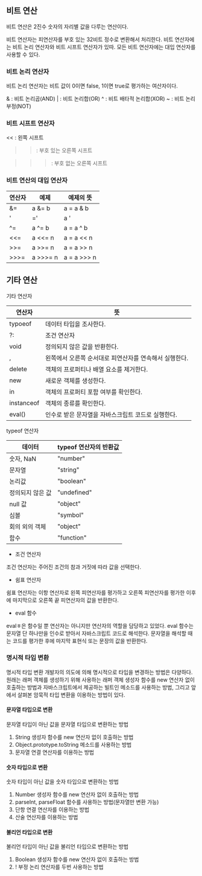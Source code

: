## 비트 연산

비트 연산은 2진수 숫자의 자리별 값을 다루는 연산이다.

비트 연산자는 피연산자를 부호 있는 32비트 정수로 변환해서 처리한다. 비트 연산자에는 비트 논리 연산자와 비트 시프트 연산자가 있따. 모든 비트 연산자에는 대입 연산자를 사용할 수 있다.

### 비트 논리 연산자

비트 논리 연산자는 비트 값이 0이면 false, 1이면 true로 평가하는 여산자이다.

& : 비트 논리곱(AND)
| : 비트 논리합(OR)
^ : 비트 배타적 논리합(XOR)
~ : 비트 논리 부정(NOT)

### 비트 시프트 연산자

<< : 왼쪽 시프트

>> : 부호 있는 오른쪽 시프트

>>> : 부호 없는 오른쪽 시프트

### 비트 연산의 대입 연산자

|연산자| 예제| 예제의 뜻|
|-----|-----|---------|
|&=|a &= b | a = a & b |
|'|='| a '|=' b | a = a '|' b |
|^=| a ^= b | a = a ^ b|
|<<=|a <<= n | a = a << n |
|>>=| a >>= n | a = a >> n |
|>>>=| a >>>= n | a = a >>> n |

## 기타 연산

기타 연산자

|연산자| 뜻|
|-----|-----|
|typoeof|데이터 타입을 조사한다.|
|?:|조건 연산자|
|void|정의되지 않은 값을 반환한다.|
|,|왼쪽에서 오른쪽 순서대로 피연산자를 연속해서 실행한다.|
|delete|객체의 프로퍼티나 배열 요소를 제거한다.|
|new|새로운 객체를 생성한다.|
|in|객체의 프로퍼티 포함 여부를 확인한다.|
|instanceof|객체의 종류를 확인한다.|
|eval()|인수로 받은 문자열을 자바스크립트 코드로 실행한다.|

typeof 연산자

|데이터|typeof 연산자의 반환값|
|-----|----------------------|
|숫자, NaN|"number"|
|문자열|"string"|
|논리값|"boolean"|
|정의되지 않은 값|"undefined"|
|null 값|"object"|
|심볼|"symbol"|
|회의 외의 객체|"object"|
|함수|"function"|

- 조건 연산자

조건 연산자는 주어진 조건의 참과 거짓에 따라 값을 선택한다.

- 쉼표 연산자

쉼표 연산자는 이항 연산자로 왼쪽 피연산자를 평가하고 오른쪽 피연산자를 평가한 이후에 마지막으로 오른쪽 끝 피연산자의 값을 반환한다.

- eval 함수

evalㅎ은 함수일 뿐 연산자는 아니지만 연산자의 역할을 담당하고 있었다. eval 함수는 문자열 단 하나만을 인수로 받아서 자바스크립트 코드로 해석한다. 문자열을 해석할 때는 코드를 평가한 후에 마지막 표현식 또는 문장의 값을 반환한다.

### 명시적 타입 변환

명시적 타입 변환
개발자의 의도에 의해 명시적으로 타입을 변경하는 방법은 다양하다. 원래는 래퍼 객체를 생성하기 위해 사용하는 래퍼 객체 생성자 함수를 new 연산자 없이 호출하는 방법과 자바스크립트에서 제공하는 빌트인 메소드를 사용하는 방법, 그리고 앞에서 살펴본 암묵적 타입 변환을 이용하는 방법이 있다.

#### 문자열 타입으로 변환

문자열 타입이 아닌 값을 문자열 타입으로 변환하는 방법

1. String 생성자 함수를 new 연산자 없이 호출하는 방법
2. Object.prototype.toString 메소드를 사용하는 방법
3. 문자열 연결 연산자를 이용하는 방법

#### 숫자 타입으로 변환

숫자 타입이 아닌 값을 숫자 타입으로 변환하는 방법

1. Number 생성자 함수를 new 연산자 없이 호출하는 방법
2. parseInt, parseFloat 함수를 사용하는 방법(문자열만 변환 가능)
3. 단항 연결 연산자를 이용하는 방법
4. 산술 연산자를 이용하는 방법

#### 불리언 타입으로 변환

불리언 타입이 아닌 값을 불리언 타입으로 변환하는 방법

1. Boolean 생성자 함수를 new 연산자 없이 호출하는 방법
2. ! 부정 논리 연산자를 두번 사용하는 방법

